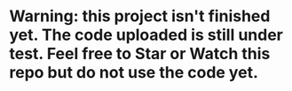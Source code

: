 # Warning: this project isn't finished yet. The code uploaded is still under test. Feel free to Star or Watch this repo but do not use the code yet.
